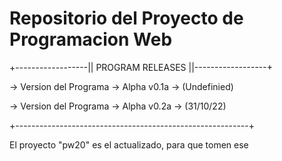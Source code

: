 # Repositorio del Proyecto de Programacion Web

+------------------|| PROGRAM RELEASES ||------------------+

  → Version del Programa → Alpha v0.1a → (Undefinied)        

  → Version del Programa → Alpha v0.2a → (31/10/22)          

+----------------------------------------------------------+

El proyecto "pw20" es el actualizado, para que tomen ese
